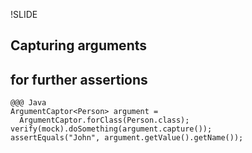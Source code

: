 !SLIDE
## Capturing arguments
## for further assertions
	@@@ Java
	ArgumentCaptor<Person> argument =
	  ArgumentCaptor.forClass(Person.class);
	verify(mock).doSomething(argument.capture());
	assertEquals("John", argument.getValue().getName());

